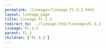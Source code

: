 ```yaml
---
permalink: /lineages/lineage_FL.3.2.html
layout: lineage_page
title: Lineage FL.3.2
redirect_to: ../lineage.html?lineage=FL.3.2
lineage: FL.3.2
parent: FL.3
children: ['FL.3.2']
---
```

